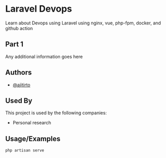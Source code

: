 
# Laravel Devops

Learn about Devops using Laravel using nginx, vue, php-fpm, docker, and github action



## Part 1

Any additional information goes here


## Authors

- [@ajitirto](https://www.github.com/ajitirto)


## Used By

This project is used by the following companies:

- Personal research



## Usage/Examples

```bash
php artisan serve
```


